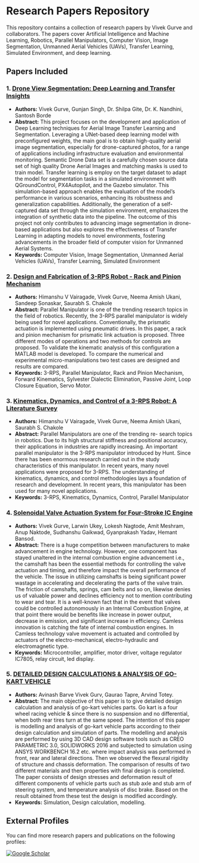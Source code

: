 # Research Papers Repository


This repository contains a collection of research papers by Vivek Gurve and collaborators. The papers cover Artificial Intelligence and Machine Learning, Robotics, Parallel Manipulators, Computer Vision, Image Segmentation, Unmanned Aerial Vehicles (UAVs), Transfer Learning, Simulated Environment, and deep learning. 

## Papers Included

### 1. [Drone View Segmentation: Deep Learning and Transfer Insights](https://ijisae.org/index.php/IJISAE/article/view/4393)
- **Authors:** Vivek Gurve, Gunjan Singh, Dr. Shilpa Gite, Dr. K. Nandhini, Santosh Borde
- **Abstract:**  This project focuses on the development and application of Deep Learning techniques for Aerial Image Transfer Learning and Segmentation. Leveraging a UNet-based deep learning model with preconfigured weights, the main goal is to obtain high-quality aerial image segmentation, especially for drone-captured photos, for a range of applications including infrastructure evaluation and environmental monitoring. Semantic Drone Data set is a carefully chosen source data set of high quality Drone Aerial Images and matching masks is used to train model. Transfer learning is employ on the target dataset to adapt the model for segmentation tasks in a simulated environment with QGroundControl, PX4Autopilot, and the Gazebo simulator. This simulation-based approach enables the evaluation of the model’s performance in various scenarios, enhancing its robustness and generalization capabilities. Additionally, the 
generation of a self-captured data set through the simulation environment, emphasizes the integration of synthetic data into the pipeline. The outcome of this project not only contributes to advancing image segmentation in drone-based applications but also explores the effectiveness of Transfer Learning in adapting models to novel environments, fostering advancements in the broader field of computer vision for Unmanned Aerial Systems.
- **Keywords:** Computer Vision, Image Segmentation, Unmanned Aerial Vehicles (UAVs), Transfer Learning, Simulated Environment
  
### 2. [Design and Fabrication of 3-RPS Robot - Rack and Pinion Mechanism](https://ieeexplore.ieee.org/document/9544519)
- **Authors:** Himanshu V Vairagade, Vivek Gurve, Neema Amish Ukani, Sandeep Sonaskar, Saurabh S. Chakole
- **Abstract:** Parallel Manipulator is one of the trending research topics in the field of robotics. Recently, the 3-RPS parallel manipulator is widely being used for novel applications. Conventionally, the prismatic actuation is implemented using pneumatic drives. In this paper, a rack and pinion mechanism for prismatic link actuation is proposed. Three different modes of operations and two methods for controls are proposed. To validate the kinematic analysis of this configuration a MATLAB model is developed. To compare the numerical and experimental micro-manipulations two test cases are designed and results are compared.
- **Keywords:** 3-RPS, Parallel Manipulator, Rack and Pinion Mechanism, Forward Kinematics, Sylvester Dialectic Elimination, Passive Joint, Loop Closure Equation, Servo Motor.

### 3. [Kinematics, Dynamics, and Control of a 3-RPS Robot: A Literature Survey](https://www.jetir.org/view?paper=JETIR2106528)
- **Authors:** Himanshu V Vairagade, Vivek Gurve, Neema Amish Ukani, Saurabh S. Chakole
- **Abstract:** Parallel Manipulators are one of the trending re- search topics in robotics. Due to its high structural stiffness and positional accuracy, their applications in industries are rapidly increasing. An important parallel manipulator is the 3-RPS manipulator introduced by Hunt. Since there has been enormous research carried out in the study characteristics of this 
manipulator. In recent years, many novel applications were proposed for 3-RPS. The understanding of kinematics, dynamics, and control methodologies lays a foundation of research and development. In recent years, this manipulator has been used for many novel applications.
- **Keywords:** 3-RPS, Kinematics, Dynamics, Control, Parallel Manipulator

### 4. [Solenoidal Valve Actuation System for Four-Stroke IC Engine ](https://www.rame.org.in/pdf/papers6/issue1/v6paper1.html)
- **Authors:** Vivek Gurve, Larwin Ukey, Lokesh Nagtode, Amit Meshram, Anup Naktode, Sudhanshu Gaikwad, Gyanprakash Yadav, Hemant Bansod.
- **Abstract:**  There is a huge competition between manufacturers to make advancement in engine technology. However, one component has stayed unaltered in the internal combustion engine advancement i.e., the camshaft has been the essential methods for controlling the valve actuation and timing, and therefore impact the overall performance of the vehicle.
The issue in utilizing camshafts is being significant power wastage in accelerating and decelerating the parts of the valve train. The friction of camshafts, springs, cam belts and
so on, likewise denies us of valuable power and declines efficiency not to mention contributing to wear and tear. It is a well-known fact that in the event that valves could be controlled autonomously in an Internal Combustion Engine, at that point there would be benefits like increase in power output, decrease in emission, and significant increase in efficiency. Camless innovation is catching the fate of internal combustion engines. In Camless technology valve movement is actuated and controlled by actuators of the electro-mechanical, electro-hydraulic and electromagnetic type.
- **Keywords:** Microcontroller, amplifier, motor driver, voltage regulator IC7805, relay circuit, led display. 

### 5. [DETAILED DESIGN CALCULATIONS & ANALYSIS OF GO-KART VEHICLE ](https://www.jetir.org/view?paper=JETIR18IC052)
- **Authors:** Avinash Barve
Vivek Gurv, Gaurao Tapre, Arvind Totey.
- **Abstract:**  The main objective of this paper is to give detailed design calculation and analysis of go-kart vehicles parts. Go kart is a four wheel racing vehicle & since there is no suspension and no differential, when both rear tires turn at the same speed. The intention of this paper is modelling and analysis of go-kart vehicle parts according to their design calculation and simulation of parts. The modelling and analysis are performed by using 3D CAD design software tools such as CREO PARAMETRIC 3.0, SOLIDWORKS 
2016 and subjected to simulation using ANSYS WORKBENCH 16.2 etc. where impact analysis was performed in front, rear and lateral directions. Then we observed the flexural rigidity of structure and chassis deformation. The comparison of results of two different materials and then properties with final design is completed. The paper consists of design stresses and deformation result of different components of vehicle parts such as stub axle and stub arm of steering system, and temperature analysis of disc brake. Based on the result obtained from these test the design is modified accordingly.
- **Keywords:** Simulation, Design calculation, modelling.

## External Profiles

You can find more research papers and publications on the following profiles:

[![Google Scholar](https://img.shields.io/badge/Google%20Scholar-4285F4?style=for-the-badge&logo=google-scholar&logoColor=white)](https://scholar.google.com/citations?user=2qtZDQQAAAAJ&hl=en)


  

